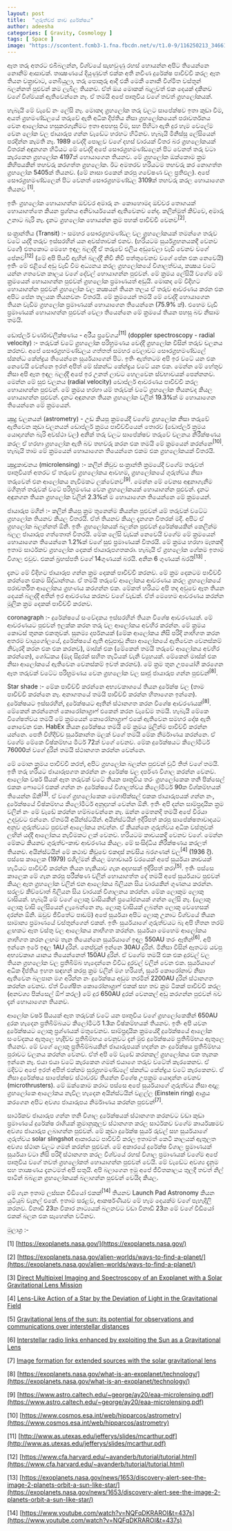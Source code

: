 ```yaml
---
layout: post
title:  "ගුරුත්වජ කාච දුරේක්ෂය"
author: adeesha
categories: [ Gravity, Cosmology ]
tags: [ Space ]
image: "https://scontent.fcmb3-1.fna.fbcdn.net/v/t1.0-9/116250213_3466122206766092_3976893318216906502_o.jpg?_nc_cat=108&ccb=2&_nc_sid=b9115d&_nc_ohc=RteULX8iNIMAX_uWJN_&_nc_ht=scontent.fcmb3-1.fna&oh=4e44fa3bf2cc3e334715a71ae6ebf8e2&oe=5FC34643"
---
```


ඈත තරු අතරට එබීබලන්න, විශ්වයේ සැඟවුණු රහස් හොයන්න අපිට තියෙන්නෙ නොනිම් ආසාවක්. තාක්‍ෂණයේ දියුණුවත් එක්ක අති නවීණ දුරේක්ෂ පාවිච්චි කරල ඈත තියන චක්‍රාවාට, නෙබියුලා, තරු පොකුරු ආදී එකී මෙකී නොකී විශ්මිත වස්තූන් බලන්නත් පුළුවන් කම ලැබිල තියනව. ඒත් ඔය මොකක් බැලුවත් එක දෙයක් දකිනව වගේ විශ්මයක් ඇතිවෙන්නෙ නෑ. ඒ තමයි අපේ පෘතුවිය වගේ තවත් ග්‍රහලෝකයක්.

හැබැයි මේ වැඩේ නං ලේසි නෑ. මොකද ග්‍රහලෝක තරු වලට සාපේක්ෂව ඉතා කුඩා වීම, අයත් ග්‍රහමණ්ඩලයේ තරුවේ ඇති අධික දීප්තිය නිසා ග්‍රහලෝකයෙන් පරාවර්තනය වෙන ආලෝකය හසුකරගැනීමට ඉතා අපහසු වීම, සහ පිහිටා ඇති දුර හැම වෙලේම වෙන ලෝක වල ජායාරුප ගන්න වැඩේට හරහට හිටිනව. හැබැයි මිනිස්සු ලේසියෙන් පරදින්න කැමති නෑ. 1989 වෙද්දි පොළව වගේ දහස් වාරයක් විතර බර ග්‍රහලෝකයක් විතරක් අඳුනගන හිටියට මේ වෙද්දි අපේ සෞරග්‍රහමණ්ඩලෙන් පිට වෙනත් තරු වටා කැරකෙන ග්‍රහලෝක 4197ක් හොයාගෙන තියනව. මේ ග්‍රහලෝක ඔක්කොම ක්‍රම කිහිපයකින් තහවරු කරගත්ත ග්‍රහලෝක. ඊට අමතරව හරියටම තහවරු කර නොගත්ත ග්‍රහලෝක 5405ක් තියනව. (මේ නාසා එකෙන් කරපු ගවේෂණ වල ප්‍රතිඵල). අපේ සෞරග්‍රහමණ්ඩලෙන් පිට වෙනත් සෞරග්‍රහමණ්ඩල 3109ක් තහවරු කරල හොයාගෙන තියනව <sup>[1]</sup>. 

ඉතිං ග්‍රහලෝක හොයාගන්න ඔච්චර අමාරු නං කොහොමද ඔච්චර තොගයක් හොයාගත්තෙ කියන ප්‍රශ්නය අනිවාර්යයෙන් ඇතිවෙනව නේද. කලින්මුත් කිව්වෙ, අමාරු උනාට බැරි නෑ. දැනට ග්‍රහලෝක හොයන්න ක්‍රම පහක් පාවිච්චි වෙනව<sup>[2]</sup>.

සංක්‍රාන්තිය (Transit) :- සමහර සෞරග්‍රහමණ්ඩල වල ග්‍රහලෝකයක් තමන්ගෙ තරුව වටේ යද්දී තරුව ඉස්සරහින් යන අවස්තාවක් එනව. (හරියටම සුර්යග්‍රහනයකදී වෙනව වගේ) එතකොට මෙහෙ ඉඳල බලද්දී ඒ තරුවේ එලිය අඩුවෙලා වැඩි වෙනව වගේ පේනව<sup>[12]</sup> (මේ අපි පියවි ඇහින් බලද්දී නිවී නිවී පත්තුවෙනව වගේ පේන එක නෙවෙයි) ඉතිං මේ එළියේ අඩු වැඩි වීම අධ්‍යනය කරල ග්‍රහලෝකයේ විශාලත්වය, කක්‍ෂය වටේ යන්න ගතවෙන කාලය වගේ දේවල් හොයාගන්න පුළුවන්. මේ ක්‍රමය ලේසියි වගේම මේ ක්‍රමයෙන් හොයාගන්න පුළුවන් ග්‍රහලෝක ප්‍රමාණයත් අඩුයි. මොකද මේ විදිහට හොයාගන්න පුළුවන් ග්‍රහලෝක වල කක්‍ෂයන් තියන තලය ඒ තරුව ආවරණය කරන එක අපිට පේන තලයක තියනවනං විතරයි. මේ ක්‍රමයෙන් තමයි මේ වෙද්දි හොයාගෙන තියන වැඩිම ග්‍රහලෝක ප්‍රමාණයක් හොයාගෙන තියෙන්නෙ (75.9% ක්). එහෙම වැඩි ප්‍රමාණයක් හොයාගන්න පුළුවන් වෙලා තියෙන්නෙ මේ ක්‍රමයේ තියන පහසු බව නිසාම තමයි.

ඩොප්ලර් වර්ණාවලීක්ෂණය - අරීය ප්‍රවේගය<sup>[11]</sup> (doppler spectroscopy - radial velocity) :- තරුවක් වටේ ග්‍රහලෝක පරිභ්‍රමණය වෙද්දි ග්‍රහලෝක විසින් තරුව චලනය කරනව. අපේ සෞරග්‍රහමණ්ඩලය ගත්තත් සමහර වෙලාවට සෞරග්‍රහමණ්ඩලේ ස්කන්ධ කේන්ද්‍රය තියෙන්නෙ සූර්යයාගෙන් පිට. ඉතිං ඇත්තටම අපි ඉර වටේ යන එක නෙවෙයි වෙන්නෙ ඉරත් අපිත් මේ ස්කන්ධ කේන්ද්‍රය වටේ යන එක. මෙන්න මේ හේතුව නිසා අපි ඈත ඉඳල බලද්දී අපේ ඉර උනත් ලාවට හෙලවෙන ස්වභාවයක් පෙන්නනව. මෙන්න මේ සුළු චලනය (radial velocity) ඩොප්ලර් ආචරණය පාවිච්චි කරල හොයාගන්න පුළුවන්. මේ ක්‍රමය හරහා යම් තරුවක් වටේ ග්‍රහලෝක තියනවද කියල හොයාගන්න පුළුවන්. දැනට අඳුනගන තියන ග්‍රහලෝක වලින් 19.3%ක් ම හොයාගෙන තියෙන්නෙ මේ ක්‍රමයෙන්.

ක්‍ෂුද්‍ර චලනයන් (astrometry) - උඩ කියපු ක්‍රමයේදී වගේම ග්‍රහලෝක නිසා තරුවේ ඇතිවෙන කුඩා චලනයන් ඩොප්ලර් ක්‍රමය පාවිච්චියෙන් තොරව (ඩොප්ලර් ක්‍රමය යොදාගන්න බැරි අවස්ථා වල) අනික් තරු වලට සාපේක්ෂව තරුවේ චලනය නිරීක්ෂණය කරල ඒ හරහා ග්‍රහලෝක ඇති බව තහවරු කරන එක තමයි මේ ක්‍රමයෙන් කරන්නෙ<sup>[10]</sup>. හැබැයි තාම මේ ක්‍රමයෙන් හොයාගෙන තියෙන්නෙ එකම එක ග්‍රහලෝකයක් විතරයි.

ක්‍ෂුද්‍රකාචනය (microlensing) :- කලින් කිවුව සංක්‍රාන්ති ක්‍රමයේදී වගේම තරුවත් පෘතුවියත් අතරට ඒ තරුවේ ග්‍රහලෝකය ආවහම, ග්‍රහලෝකයේ ගුරුත්වය නිසා තරුවෙන් එන ආලෝකය නැවීමකට ලක්වෙනව<sup>[9]</sup>. මෙන්න මේ වෙනස අඳුනාගැනීම මගිනුත් තරුවක් වටේ පරිභ්‍රමණය වෙන ග්‍රහලෝකයක් හොයාගන්න පුළුවන්. දැනට අඳුනගන තියන ග්‍රහලෝක වලින් 2.3%ක් ම හොයාගෙන තියෙන්නෙ මේ ක්‍රමයෙන්.

ජායාරුප මගින් :- කලින් කියපු ක්‍රම තුනෙන්ම කියන්න පුළුවන් යම් තරුවක් වටේට ග්‍රහලෝක තියනව කියල විතරයි. ඒත් තියනව කියල දැනගන විතරක් මදි. අපිට ඒ ග්‍රහලෝක බලන්නත් ඕනි. ඉතිං ග්‍රහලෝකයක් බලන්න පුළුවන් දුරේක්ෂයකින් කෙලින්ම බලල ජායාරුප ගත්තොත් විතරයි. මේක ලේසි වැඩක් නෙවෙයි වගේම මේ ක්‍රමයෙන් හොයාගෙන තියෙන්නෙ 1.2%ක් වගේ සුළු ප්‍රමාණයක් විතරයි. මේ ක්‍රමය හරහා මෑතකදී ඉතාම සාර්ථකව ග්‍රහලෝක දෙකක් ජායාරුපගතකරා. හැබැයි ඒ ග්‍රහලෝක ගේකම ඉතාම විශාල එවුව. එකක් බ්‍රහස්පති වගේ 14ගුණයක් බරයි. අනික 6 ගුණයක් බරයි<sup>[13]</sup> .

දැනට මේ විදිහට ජායාරූප ගන්න ක්‍රම දෙකක් පාවිච්චි කරනව. මේ ක්‍රම දෙකටම පාවිච්චි කරන්නෙ එකම සිද්ධාන්තය. ඒ තමයි තරුවේ ආලෝකය ආවරණය කරල ග්‍රහලෝකයේ පරාවර්තිත ආලෝකය ග්‍රහණය කරගන්න එක. මේකත් හරියට අපි තද අවුවෙ ඈත තියන දෙයක් බලද්දී අතින් ඉර ආවරණය කරනව වගේ වැඩක්. ඒත් මෙහෙම ආවරණය කරන්න මූලික ක්‍රම දෙකක් පාවිච්චි කරනව.

coronagraph :-  දුරේක්ෂයේ සංවේදකය ඉස්සරහින් තියන විශේෂ ආවරණයක්. මේ ආවරණයට පුළුවන් ඉලක්ක කරන තරු වල ආලෝකය අවහිර කරන්න. මේ ක්‍රමය කොටස් තුනක එකතුවක්. සුනම්‍ය දර්පනයක් (මේක ආලෝකය නිසි පරිදි නාභිගත කරන අතරම වායුගෝලයේ, දුරේක්ෂයේ ඇති අඩුපාඩු නිසා ආලෝකයේ ඇතිවෙන වෙනස්කම් නිවැරදි කරන එක එක කරනව), මාස්ක් එක (මේකෙන් තමයි තරුවේ ආලෝකය අවහිර කරන්නෙ), ශෝධකය (මැද සිදුරක් සහිත තැටියක් වැනි ව්‍යුහයක්. මේකෙන් මාස්ක් එක නිසා ආලෝකයේ ඇතිවෙන වෙනස්කම් ඉවත් කරනව). මේ ක්‍රම තුන උපයෝගී කරගෙන ඈත තරුවක් වටේට පරිභ්‍රමණය වෙන ග්‍රහලෝක වල සෘජු ජායාරුප ගන්න පුළුවන්<sup>[8]</sup>.

Star shade :- මේක පාවිච්චි කරන්නෙ අභ්‍යවකාශයේ තියන දුරේක්ෂ වල (තාම පාවිච්චි කරන්නෙ නෑ. අනාගතයේ තමයි පාවිච්චි කරන්න හිතාගෙන ඉන්නෙ). දුරේක්ෂයට ඉස්සරහින්, දුරේක්ෂයට ඈතින් ස්ථානගත කරන විශේෂ ආවරණයක්<sup>[8]</sup>. මේකෙන් කරන්නෙත් කොරෝනාග්‍රාෆ් එකෙන් කරන වැඩේම තමයි. හැබැයි මේකෙ විශේෂත්වය තමයි මේ ක්‍රමයෙන් කොරෝනාග්‍රාෆ් එකේ ඇතිවෙන සමහර දෝෂ ඇති නොවෙන එක. HabEx කියන දුරේක්ෂය තමයි මේ ක්‍රමය මුලින්ම පාවිච්චි කරන්න යන්නෙ. පෙති විහිදිච්ච සුර්යකාන්ත මලක් වගේ තමයි මේක නිර්මාණය කරන්නෙ. ඒ වගේම මේකෙ විෂ්කම්භය මීටර් 72ක් වගේ වෙනව. මේක දුරේක්ෂයට කිලෝමීටර් 76000ක් වගේ දුරින් තමයි ස්ථානගත කරන්න වෙන්නෙ.

මේ මොන ක්‍රමය පාවිච්චි කරත්, අපිට ග්‍රහලෝක බලන්න පුළුවන් චූටි තිත් වගේ තමයි. ඉති තරු හරියට ජායාරූපගත කරන්න නං දුරේක්ෂ වල දර්පණ විශාල කරන්න වෙනව. ආලෝක වර්ෂ සීයක් ඈත තරුවක් වටේ තියන පෘතුවිය තරං ග්‍රහලෝකෙක තනි පික්සෙල් එකක ෆොටෝ එකක් ගන්න නං දුරේක්ෂයේ විශාලත්වය කිලෝමීටර් 90ක විශ්කම්භයක් තියෙන්න ඕනි<sup>[3]</sup>. ඒ වගේ ග්‍රහලෝකෙක මෙගාපික්සල් එකක ජායාරුපයක් ගන්න නං, දුරේක්ෂයේ විෂ්කම්භය කිලෝමීටර් අනූදාහක් වෙන්න ඕනි. ඉතිං අපි දන්න සාම්ප්‍රදායික ක්‍රම වලින් නං මේ වැඩේ කරන්න හම්බවෙන්නෙ නෑ. ඔන්න මෙතනදි තමයි අපේ වීරයා උදවුවට එන්නෙ. ඒතමයි අයින්ස්ටයින්. අයින්ස්ටයින් ඉදිරිපත් කරපු සාපේක්ෂතාවාදයට අනුව ගුරුත්වයට පුළුවන් ආලෝකය නවන්න. ඒ කියන්නෙ ගුරුත්වය අධික වස්තුවක් ලඟින් යද්දී ආලෝකය නැවීමකට ලක් වෙනව. හරියටම කාචයකදි වෙනව වගේ. මෙන්න මේකට කියනව ගුරුත්ව-කාච ආචරණය කියල. මේ සංසිද්ධිය නිරීක්ෂණය කරලත් තියනව. අයින්ස්ටයින් මේ කථාව කිවුවෙ එකදාස් නවසිය බරගණන් වල<sup>[4]</sup> (1936 දි). පස්සෙ කාලෙක (1979) එශිල්මන් කියල මහාචාර්ය වරයෙක් අපේ සුර්යයා කාචයක් හැටියට පාවිච්චි කරන්න තියන හැකියාව ගැන අදහසක් ඉදිරිපත් කරා<sup>[5]</sup>. ඉතිං පස්සෙ කාලෙක මේ ගැන කරපු පරීක්ෂණ වලින් හොයාගත්ත දේ තමයි අපේ සුර්යයාට පුළුවන් කියල ඈත ග්‍රහලෝක වලින් එන ආලෝකය බිලියන සිය වාරයකින් ගුණනය කරන්න. සරලව කිව්වොත් බිලියන සිය වාරයක් විශාලනය කරන්න. මේක ලොකුම ලොකු වාසියක්. හැබැයි මේ වගේ ලොකු වාසියකින් ප්‍රයෝජනයක් ගන්න ලේසි නෑ. (ලොකු ලොකු වාසි ලේසියෙන් ලැබෙන්නෙ නෑ. ලොකු වාසියක් ලබන්න ලොකු වෙහෙසක් දරන්න ඕනි. ඔවුව ජීවිතේට පාඩම්) අපේ සුර්යයා අපිට ලොකු උනාට විශ්වයේ තියන සාමාන්‍ය ප්‍රමාණයේ වස්තුන්ගෙන් එකක්. ඉතිං සුර්යයාගේ ගුරුත්වයට බෑ අපි හිතන තරම් ළඟකට ඈත වස්තු වල ආලෝකය නාභිගත කරන්න. සුර්යයා මෙහෙම ආලෝකය නාභිගත කරන ලඟම තැන තියෙන්නෙ සුර්යයාගේ ඉඳල 550AU තරං ඈතින්<sup>[6]</sup>. අපි ඉන්නෙ ඉරේ ඉඳල 1AU දුරින්. නෙප්චුන් ඉන්නෙ 30AU දුරින්. මිනිසා විසින් ඈතටම යවපු අභ්‍යවකාශ යානය තියෙන්නෙත් 150AU දුරින්. ඒ වගේම තමයි එක එක දුරවල් වල තියන ග්‍රහලෝක වල ප්‍රතිබිම්බ හැදෙන්නෙ විවිධ දුරවල් වලින් වෙන එක. සුර්යයාගේ අධික දීප්තිය ඉහත සඳහන් කරපු ක්‍රම වලින් මග හරියත්, සුර්ය කොරෝනාව නිසා ඇතිවෙන බලපාන මග අරින්න නං දුරේක්ෂය අඩුම තරමින් 2200AU දුරින් ස්ථානගත කරන්න වෙනව. ඒත් විශේෂිත කොරෝනාග්‍රාෆ් එකක් සහ තව ක්‍රම ටිකක් පාවිච්චි කරල (අනවශ්‍ය පික්සෙල් ඕෆ් කරල) මේ දුර 650AU දුරක් වෙනකල් අඩු කරගන්න පුළුවන් බව දැන් හොයාගෙන තියනව.

 ආලෝක වර්ෂ සීයයක් ඈත තරුවක් වටේ යන පෘතුවිය වගේ ග්‍රහලෝකෙකින් 650AU දුරක හැදෙන ප්‍රතිබිම්බයට කිලෝමීටර් 1.3ක විෂ්කම්භයක් තියනව. ඉතිං අපි යවන දුරේක්ෂයට ලොකු ප්‍රශ්ණයක් මතුවෙනව. සාම්ප්‍රදායික ක්‍රමයේදී දුරේක්ෂයේ ආලෝක සංවේදකය ඇතුලෙ හැදිච්ච ප්‍රතිබිම්භය වෙනුවට දැන් මුළු දුරේක්ෂයම ප්‍රතිබිම්භය ඇතුලෙ තියනව. මේ වගේ ලොකු ප්‍රතිබිම්බයකින් ජායාරුපයක් හදන්න නං දුරේක්ෂය ප්‍රතිබිම්භය පුරාවට චලනය කරන්න වෙනව. ඒත් අපි මේ වැඩේ කරනකල් ග්‍රහලෝකය එක තැනක ඉන්නෙ නෑ. එයා එයා වටේ කැරකෙන ගමන් එයාගෙ තරුව වටේත් කැරකෙනව. ඒ මදිවට අපේ ඉරත් අපිත් එක්කම සුරග්‍රහමණ්ඩලේ ස්කන්ධ කේන්ද්‍රය වටේ කැරකෙනව. ඒ නිසා දුරේක්ෂය සාපේක්ෂව ස්ථාවරව තියන්න විශේෂ උපක්‍රම යොදන්න වෙනව (microthrusters).  මේ ඔක්කොම කරාට පස්සෙ අපේ සුර්යයාගේ ගුරුත්වය නිසා අදාළ ග්‍රහලෝකෙ ආලෝකය නැවිල හැදෙන අයින්ස්ටයින් වළල්ල (Einstein ring) ආශ්‍රය කරගෙන අපිට අවශ්‍ය ජායාරුපය නිර්මාණය කරන්න පුළුවන්<sup>[7]</sup>.

සාර්ථකව ජායාරුප ගන්න තනි විශාල දුරේක්ෂයක් ස්ථානගත කරනවට වඩා කුඩා ප්‍රමාණයේ දුරේක්ෂ රාශියක් ක්‍රමානුකුලව ස්ථානගත කරල සාර්ථකව වගේම කාර්යක්‍ෂමව අවශ්‍ය ජායාරුප ලබාගන්න පුළුවන්. මේ කුඩා දුරේක්ෂ සුර්ය රුවල් සහ සුර්යයාගේ ගුරුත්වය solar slingshot ආකාරයට පාවිච්චි කරල ඉතාමත් කෙටි කාලයක් ඇතුලත අවශ්‍ය ස්ථාන වලට ගමන් කරන්න පුළුවන්. මේ අකාරයේ දුරේක්ෂ විශාල ප්‍රමාණයක් සුර්යයා වටා නිසි පරිදි ස්ථානගත කරල විශ්වයේ රහස් විශාල ප්‍රමාණයක් වගේම අපේ පෘතුවිය වගේ තවත් ග්‍රහලෝකත් හොයාගන්න පුළුවන් වෙයි. මේ වැඩේට අවශ්‍ය දැනුම සහ තාක්‍ෂණය දැනටමත් අපි සතුයි. අපි බලාගෙන ඉමු අපේ ජීවිතකාලය තුලදී තවත් නිල් පාටින් බබළන ග්‍රහලෝකයක් බලාගන්න පුළුවන් වෙයිද කියල.

මේ ගැන ඉතාම ලස්සන වීඩියෝ එකක්<sup>[14]</sup> තියනව Launch Pad Astronomy කියන යුටියුබ් චැනල් එකේ. ඉතාම සරළව, ආකර්ෂණීයව මේ හැම දෙයක්ම වගේ පැහැදිලි කරනව. විනාඩි 23ක විකාර නාට්‍යයක් බලනවට වඩා විනාඩි 23ක මේ වගේ වීඩියෝ එකක් බලන එක සෑහෙන්න වටිනව.



මුලාශ්‍ර :- 

[1] [https://exoplanets.nasa.gov/](https://exoplanets.nasa.gov/) 

[2] [https://exoplanets.nasa.gov/alien-worlds/ways-to-find-a-planet/](https://exoplanets.nasa.gov/alien-worlds/ways-to-find-a-planet/)

[3] [Direct Multipixel Imaging and Spectroscopy of an Exoplanet with a Solar Gravitational Lens Mission](https://arxiv.org/ftp/arxiv/papers/2002/2002.11871.pdf)

[4] [Lens-Like Action of a Star by the Deviation of Light in the Gravitational Field](https://doi.org/10.1126/science.84.2188.506)

[5] [Gravitational lens of the sun: its potential for observations and communications over interstellar distances](https://doi.org/10.1126/science.205.4411.1133)

[6] [Interstellar radio links enhanced by exploiting the Sun as a Gravitational Lens](https://doi.org/10.1016/j.actaastro.2010.06.039)

[7] [Image formation for extended sources with the solar gravitational lens](https://doi.org/10.1103/PhysRevD.102.024038)

[8] [https://exoplanets.nasa.gov/what-is-an-exoplanet/technology/](https://exoplanets.nasa.gov/what-is-an-exoplanet/technology/)

[9] [https://www.astro.caltech.edu/~george/ay20/eaa-microlensing.pdf](https://www.astro.caltech.edu/~george/ay20/eaa-microlensing.pdf)

[10] [https://www.cosmos.esa.int/web/hipparcos/astrometry](https://www.cosmos.esa.int/web/hipparcos/astrometry)

[11] [http://www.as.utexas.edu/jefferys/slides/mcarthur.pdf](http://www.as.utexas.edu/jefferys/slides/mcarthur.pdf)

[12] [https://www.cfa.harvard.edu/~avanderb/tutorial/tutorial.html](https://www.cfa.harvard.edu/~avanderb/tutorial/tutorial.html)

[13] [https://exoplanets.nasa.gov/news/1653/discovery-alert-see-the-image-2-planets-orbit-a-sun-like-star/](https://exoplanets.nasa.gov/news/1653/discovery-alert-see-the-image-2-planets-orbit-a-sun-like-star/)

[14] [https://www.youtube.com/watch?v=NQFqDKRAROI&t=437s](https://www.youtube.com/watch?v=NQFqDKRAROI&t=437s)

